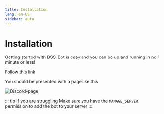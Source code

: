 ```yaml
---
title: Installation
lang: en-US
sidebar: auto
---
```


# Installation

Getting started with DSS-Bot is easy and you can be up
and running in no 1 minute or less!

Follow [this link](https://discordapp.com/oauth2/authorize?client_id=720731226977075281&scope=bot&permissions=8)

You should be presented with a page like this 

![Discord-page](/images/guide/installondiscord.png)

::: tip If you are struggling
Make sure you have the `MANAGE_SERVER` permission to add the bot to your server
:::